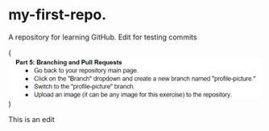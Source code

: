 # my-first-repo.
A repository for learning GitHub.
Edit for testing commits

(![Alt text](https://github.com/HarrisonFlannery/my-first-repo./blob/profile-picture/Screenshot%202024-03-31%20185015.png))

This is an edit 


